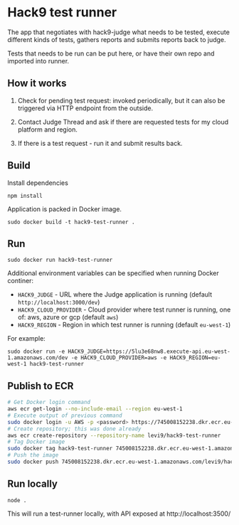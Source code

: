 # Hack9 test runner

The app that negotiates with hack9-judge what needs to be tested, execute different kinds of tests, gathers reports and submits reports back to judge.

Tests that needs to be run can be put here, or have their own repo and imported into runner.

## How it works

1. Check for pending test request: invoked periodically, but it can also be triggered via HTTP endpoint from the outside.

2. Contact Judge Thread and ask if there are requested tests for my cloud platform and region.

3. If there is a test request - run it and submit results back.

## Build

Install dependencies

```npm install```

Application is packed in Docker image.

```sudo docker build -t hack9-test-runner .```

## Run

```sudo docker run hack9-test-runner```

Additional environment variables can be specified when running Docker continer:

* `HACK9_JUDGE` - URL where the Judge application is running (default `http://localhost:3000/dev`)
* `HACK9_CLOUD_PROVIDER` - Cloud provider where test runner is running, one of: aws, azure or gcp (default `aws`)
* `HACK9_REGION` - Region in which test runner is running (default `eu-west-1`)

For example:

```sudo docker run -e HACK9_JUDGE=https://5lu3e68nw8.execute-api.eu-west-1.amazonaws.com/dev -e HACK9_CLOUD_PROVIDER=aws -e HACK9_REGION=eu-west-1 hack9-test-runner```

## Publish to ECR

``` Bash
# Get Docker login command
aws ecr get-login --no-include-email --region eu-west-1
# Execute output of previous command
sudo docker login -u AWS -p <password> https://745008152238.dkr.ecr.eu-west-1.amazonaws.com
# Create repository; this was done already
aws ecr create-repository --repository-name levi9/hack9-test-runner
# Tag Docker image 
sudo docker tag hack9-test-runner 745008152238.dkr.ecr.eu-west-1.amazonaws.com/levi9/hack9-test-runner
# Push the image
sudo docker push 745008152238.dkr.ecr.eu-west-1.amazonaws.com/levi9/hack9-test-runner
```

## Run locally

```node .```

This will run a test-runner locally, with API exposed at http://localhost:3500/

